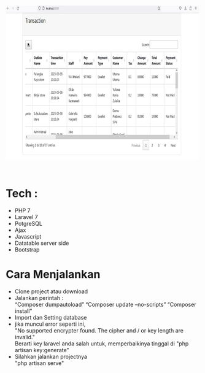 <p align="center" ><img height="400px" src="https://github.com/perdianto27/hcs-transaction/blob/master/public/images/front.jpg"> </p>
<br>

# Tech :
- PHP 7
- Laravel 7 
- PotgreSQL
- Ajax
- Javascript
- Datatable server side
- Bootstrap

# Cara Menjalankan
- Clone project atau download
- Jalankan perintah : <br>
“Composer dumpautoload”
“Composer update –no-scripts” 
“Composer install”
- Import dan Setting database
- jika muncul error seperti ini, <br>
"No supported encrypter found. The cipher and / or key length are invalid." <br>
Berarti key laravel anda salah untuk, memperbaikinya tinggal di
"php artisan key:generate"
- Silahkan jalankan projectnya <br>
"php artisan serve"
